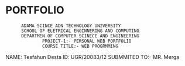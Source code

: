 # PORTFOLIO
          ADAMA SCINCE ADN TECHNOLOGY UNIVERSITY
          SCHOOL OF ELETRICAL ENGINNERING AND COMPUTING
          DEPARTMEN OF COMPUTER SCINECE AND ENGINEERING
                  PROJECT-1:- PERSONAL WEB PORTFOLIO
                  COURSE TITLE:- WEB PROGRMMING
          
          
  NAME: Tesfahun Desta
  ID: UGR/20083/12                SUBMMITED TO:- MR. Merga
